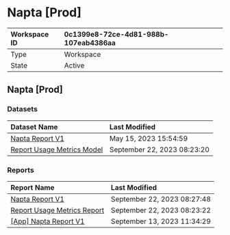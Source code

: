 



# Napta [Prod]

|Workspace ID|0c1399e8-72ce-4d81-988b-107eab4386aa|
| :--- | :--- |
|Type|Workspace|
|State|Active|

## Napta [Prod]

### Datasets

|Dataset Name|Last Modified|
| :--- | :--- |
|[Napta Report V1](../Datasets/Napta-Report-V1.md)|May 15, 2023 15:54:59|
|[Report Usage Metrics Model](../Datasets/Report-Usage-Metrics-Model.md)|September 22, 2023 08:23:20|

### Reports

|Report Name|Last Modified|
| :--- | :--- |
|[Napta Report V1](../Reports/Napta-Report-V1.md)|September 22, 2023 08:27:48|
|[Report Usage Metrics Report](../Reports/Report-Usage-Metrics-Report.md)|September 22, 2023 08:23:22|
|[[App] Napta Report V1](../Reports/[App]-Napta-Report-V1.md)|September 13, 2023 11:34:29|
